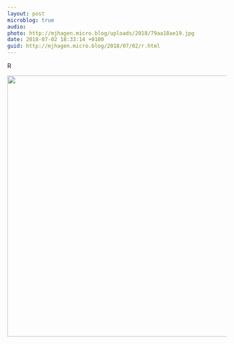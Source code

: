 ```yaml
---
layout: post
microblog: true
audio: 
photo: http://mjhagen.micro.blog/uploads/2018/79aa18ae19.jpg
date: 2018-07-02 18:33:14 +0100
guid: http://mjhagen.micro.blog/2018/07/02/r.html
---
```

R

<img src="http://mjhagen.micro.blog/uploads/2018/79aa18ae19.jpg" width="600" height="600" />
